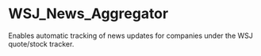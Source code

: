 # WSJ_News_Aggregator
Enables automatic tracking of news updates for companies under the WSJ quote/stock tracker.
